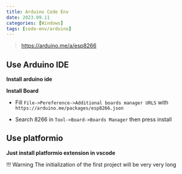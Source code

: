 ```yaml
---
title: Arduino Code Env
date: 2023.09.11
categories: [Windows]
tags: [code-env/arduino]
---
```


> https://arduino.me/a/esp8266

## Use Arduino IDE

**Install arduino ide**

**Install Board**

- Fill `File->Pereference->Additional boards manager URLS` with `https://arduino.me/packages/esp8266.json`

- Search 8266 in `Tool->Board->Boards Manager` then press install

## Use platformio

**Just install platformio extension in vscode**

!!! Warning The initialization of the first project will be very very long
